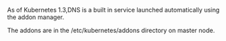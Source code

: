 As of Kubernetes 1.3,DNS is a built in service launched automatically using the addon manager.

The addons are in the /etc/kubernetes/addons directory on master node.

